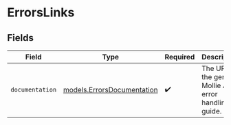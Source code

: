 # ErrorsLinks


## Fields

| Field                                                          | Type                                                           | Required                                                       | Description                                                    |
| -------------------------------------------------------------- | -------------------------------------------------------------- | -------------------------------------------------------------- | -------------------------------------------------------------- |
| `documentation`                                                | [models.ErrorsDocumentation](../models/errorsdocumentation.md) | :heavy_check_mark:                                             | The URL to the generic Mollie API error handling guide.        |